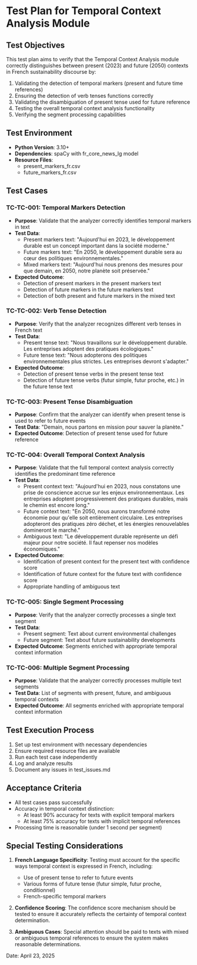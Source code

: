 # Test Plan for Temporal Context Analysis Module

## Test Objectives

This test plan aims to verify that the Temporal Context Analysis module correctly distinguishes between present (2023) and future (2050) contexts in French sustainability discourse by:

1. Validating the detection of temporal markers (present and future time references)
2. Ensuring the detection of verb tenses functions correctly
3. Validating the disambiguation of present tense used for future reference
4. Testing the overall temporal context analysis functionality
5. Verifying the segment processing capabilities

## Test Environment

- **Python Version**: 3.10+
- **Dependencies**: spaCy with fr_core_news_lg model
- **Resource Files**: 
  - present_markers_fr.csv
  - future_markers_fr.csv

## Test Cases

### TC-TC-001: Temporal Markers Detection
- **Purpose**: Validate that the analyzer correctly identifies temporal markers in text
- **Test Data**: 
  - Present markers text: "Aujourd'hui en 2023, le développement durable est un concept important dans la société moderne."
  - Future markers text: "En 2050, le développement durable sera au cœur des politiques environnementales."
  - Mixed markers text: "Aujourd'hui nous prenons des mesures pour que demain, en 2050, notre planète soit préservée."
- **Expected Outcome**: 
  - Detection of present markers in the present markers text
  - Detection of future markers in the future markers text
  - Detection of both present and future markers in the mixed text

### TC-TC-002: Verb Tense Detection
- **Purpose**: Verify that the analyzer recognizes different verb tenses in French text
- **Test Data**: 
  - Present tense text: "Nous travaillons sur le développement durable. Les entreprises adoptent des pratiques écologiques."
  - Future tense text: "Nous adopterons des politiques environnementales plus strictes. Les entreprises devront s'adapter."
- **Expected Outcome**: 
  - Detection of present tense verbs in the present tense text
  - Detection of future tense verbs (futur simple, futur proche, etc.) in the future tense text

### TC-TC-003: Present Tense Disambiguation
- **Purpose**: Confirm that the analyzer can identify when present tense is used to refer to future events
- **Test Data**: "Demain, nous partons en mission pour sauver la planète."
- **Expected Outcome**: Detection of present tense used for future reference

### TC-TC-004: Overall Temporal Context Analysis
- **Purpose**: Validate that the full temporal context analysis correctly identifies the predominant time reference
- **Test Data**: 
  - Present context text: "Aujourd'hui en 2023, nous constatons une prise de conscience accrue sur les enjeux environnementaux. Les entreprises adoptent progressivement des pratiques durables, mais le chemin est encore long."
  - Future context text: "En 2050, nous aurons transformé notre économie pour qu'elle soit entièrement circulaire. Les entreprises adopteront des pratiques zéro déchet, et les énergies renouvelables domineront le marché."
  - Ambiguous text: "Le développement durable représente un défi majeur pour notre société. Il faut repenser nos modèles économiques."
- **Expected Outcome**: 
  - Identification of present context for the present text with confidence score
  - Identification of future context for the future text with confidence score
  - Appropriate handling of ambiguous text

### TC-TC-005: Single Segment Processing
- **Purpose**: Verify that the analyzer correctly processes a single text segment
- **Test Data**: 
  - Present segment: Text about current environmental challenges
  - Future segment: Text about future sustainability developments
- **Expected Outcome**: Segments enriched with appropriate temporal context information

### TC-TC-006: Multiple Segment Processing
- **Purpose**: Validate that the analyzer correctly processes multiple text segments
- **Test Data**: List of segments with present, future, and ambiguous temporal contexts
- **Expected Outcome**: All segments enriched with appropriate temporal context information

## Test Execution Process

1. Set up test environment with necessary dependencies
2. Ensure required resource files are available
3. Run each test case independently
4. Log and analyze results
5. Document any issues in test_issues.md

## Acceptance Criteria

- All test cases pass successfully
- Accuracy in temporal context distinction:
  - At least 90% accuracy for texts with explicit temporal markers
  - At least 75% accuracy for texts with implicit temporal references
- Processing time is reasonable (under 1 second per segment)

## Special Testing Considerations

1. **French Language Specificity**: Testing must account for the specific ways temporal context is expressed in French, including:
   - Use of present tense to refer to future events
   - Various forms of future tense (futur simple, futur proche, conditionnel)
   - French-specific temporal markers

2. **Confidence Scoring**: The confidence score mechanism should be tested to ensure it accurately reflects the certainty of temporal context determination.

3. **Ambiguous Cases**: Special attention should be paid to texts with mixed or ambiguous temporal references to ensure the system makes reasonable determinations.

Date: April 23, 2025